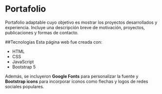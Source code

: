 # Portafolio
Portafolio adaptable cuyo objetivo es mostrar los proyectos desarrollados y experiencia. Incluye una descripción breve de motivación, proyectos, publicaciones y formas de contacto.

##Tecnologías
Esta página web fue creada con:

* HTML
* CSS
* JavaScript 
* Bootstrap 5

Además, se incluyeron **Google Fonts** para personalizar la fuente y **Bootstrap icons** para incorporar íconos como flechas y logos de redes sociales populares.
